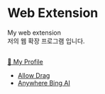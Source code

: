 # Web Extension
My web extension<br>
저의 웹 확장 프로그램 입니다.

## 
<a href='https://addons.mozilla.org/en/firefox/user/17626890/'>🪪 My Profile</a>
- <a href='https://github.com/DM-09/Firefox-Extension/tree/main/Allow%20Drag'>Allow Drag</a>
- <a href='https://github.com/DM-09/Bing-AI-for-Any-browser'>Anywhere Bing AI</a>
